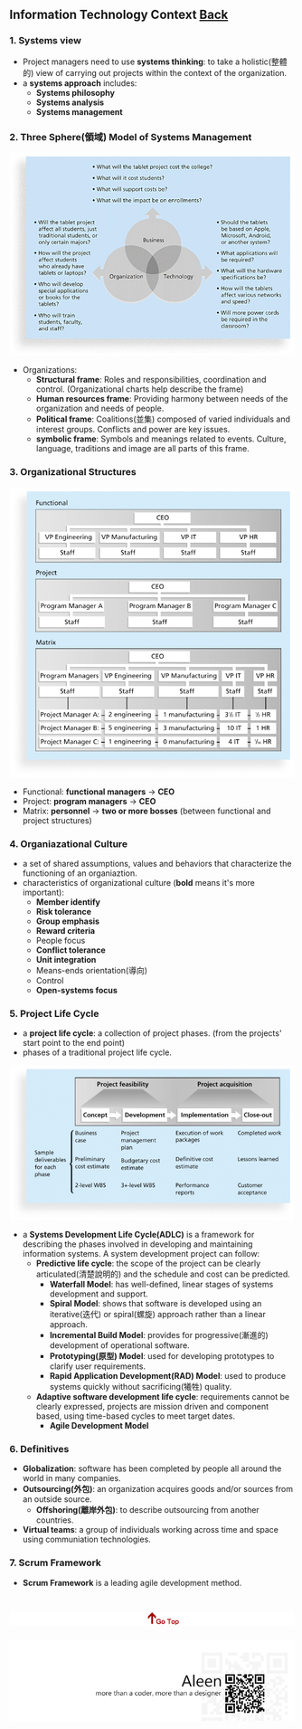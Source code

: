 ## Information Technology Context	[Back](./../projectManagement.md)

### 1. Systems view

- Project managers need to use **systems thinking**: to take a holistic(整體的) view of carrying out projects within the context of the organization.
- a **systems approach** includes:
    - **Systems philosophy**
    - **Systems analysis**
    - **Systems management**

### 2. Three Sphere(領域) Model of Systems Management

<img src="./threeSphereModel.jpg">

- Organizations:
    - **Structural frame**: Roles and responsibilities, coordination and control.  (Organizational charts help describe the frame)
    - **Human resources frame**: Providing harmony between needs of the organization and needs of people.
    - **Political frame**: Coalitions(並集) composed of varied individuals and interest groups. Conflicts and power are key issues.
    - **symbolic frame**: Symbols and meanings related to events. Culture, language, traditions and image are all parts of this frame.

### 3. Organizational Structures

<img src="./organiazational_structures.png">

- Functional: **functional managers** -> **CEO**
- Project: **program managers** -> **CEO**
- Matrix: **personnel** -> **two or more bosses** (between functional and project structures)

### 4. Organiazational Culture

- a set of shared assumptions, values and behaviors that characterize the functioning of an organiaztion.
- characteristics of organizational culture (**bold** means it's more important):
    - **Member identify**
    - **Risk tolerance**
    - **Group emphasis**
    - **Reward criteria**
    - People focus
    - **Conflict tolerance**
    - **Unit integration**
    - Means-ends orientation(導向)
    - Control
    - **Open-systems focus**

### 5. Project Life Cycle

- a **project life cycle**: a collection of project phases. (from the projects' start point to the end point)
- phases of a traditional project life cycle.

<img src="./tranditional_phases.png">

- a **Systems Development Life Cycle(ADLC)** is a framework for describing the phases involved in developing and maintaining information systems. A system development project can follow:
    - **Predictive life cycle**: the scope of the project can be clearly articulated(清楚說明的) and the schedule and cost can be predicted.
        - **Waterfall Model**: has well-defined, linear stages of systems development and support.
        - **Spiral Model**: shows that software is developed using an iterative(迭代) or spiral(螺旋) approach rather than a linear approach.
        - **Incremental Build Model**: provides for progressive(漸進的) development of operational software.
        - **Prototyping(原型) Model**: used for developing prototypes to clarify user requirements.
        - **Rapid Application Development(RAD) Model**: used to produce systems quickly without sacrificing(犧牲) quality.
    - **Adaptive software development life cycle**: requirements cannot be clearly expressed, projects are mission driven and component based, using time-based cycles to meet target dates.
        - **Agile Development Model** 

### 6. Definitives

- **Globalization**: software has been completed by people all around the world in many companies.
- **Outsourcing(外包)**: an organization acquires goods and/or sources from an outside source.
    - **Offshoring(離岸外包)**: to describe outsourcing from another countries.
- **Virtual teams**: a group of individuals working across time and space using communiation technologies.

### 7. Scrum Framework

- **Scrum Framework** is a leading agile development method.

<a href="#" style="left:200px;"><img src="./../../pic/gotop.png"></a>
=====
<a href="http://aleen42.github.io/" target="_blank" ><img src="./../../pic/tail.gif"></a>
